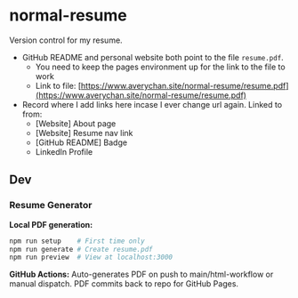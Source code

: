 # normal-resume

Version control for my resume.

- GitHub README and personal website both point to the file `resume.pdf`.
    - You need to keep the pages environment up for the link to the file to work
    - Link to file: [https://www.averychan.site/normal-resume/resume.pdf](https://www.averychan.site/normal-resume/resume.pdf)
- Record where I add links here incase I ever change url again. Linked to from:
    - [Website] About page
    - [Website] Resume nav link
    - [GitHub README] Badge
    - LinkedIn Profile

## Dev

### Resume Generator

**Local PDF generation:**
```bash
npm run setup    # First time only
npm run generate # Create resume.pdf
npm run preview  # View at localhost:3000
```

**GitHub Actions:** Auto-generates PDF on push to main/html-workflow or manual dispatch. PDF commits back to repo for GitHub Pages.
